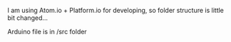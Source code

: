 I am using Atom.io + Platform.io for developing, so folder structure is little bit changed...

Arduino file is in /src folder
